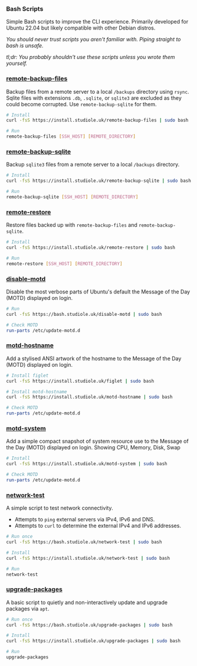 
### Bash Scripts

Simple Bash scripts to improve the CLI experience. Primarily developed for Ubuntu 22.04 but likely compatible with other Debian distros.

*You should never trust scripts you aren't familiar with. Piping straight to bash is unsafe.*

*tl;dr: You probably shouldn't use these scripts unless you wrote them yourself.*


### [remote-backup-files](https://github.com/StudioLE/Bash/blob/main/remote-backup-files)

Backup files from a remote server to a local `/backups` directory using `rsync`.
Sqlite files with extensions `.db`, `.sqlite`, or `sqlite3` are excluded as they could become corrupted.
Use `remote-backup-sqlite` for them.

``` bash
# Install
curl -fsS https://install.studiole.uk/remote-backup-files | sudo bash

# Run
remote-backup-files [SSH_HOST] [REMOTE_DIRECTORY]
```

### [remote-backup-sqlite](https://github.com/StudioLE/Bash/blob/main/remote-backup-sqlite)

Backup `sqlite3` files from a remote server to a local `/backups` directory.

``` bash
# Install
curl -fsS https://install.studiole.uk/remote-backup-sqlite | sudo bash

# Run
remote-backup-sqlite [SSH_HOST] [REMOTE_DIRECTORY]
```

### [remote-restore](https://github.com/StudioLE/Bash/blob/main/remote-restore)

Restore files backed up with `remote-backup-files` and `remote-backup-sqlite`.

``` bash
# Install
curl -fsS https://install.studiole.uk/remote-restore | sudo bash

# Run
remote-restore [SSH_HOST] [REMOTE_DIRECTORY]
```

### [disable-motd](https://github.com/StudioLE/Bash/blob/main/disable-motd)

Disable the most verbose parts of Ubuntu's default the Message of the Day (MOTD) displayed on login.

```bash
# Run
curl -fsS https://bash.studiole.uk/disable-motd | sudo bash

# Check MOTD
run-parts /etc/update-motd.d
```

### [motd-hostname](https://github.com/StudioLE/Bash/blob/main/motd-hostname)

Add a stylised ANSI artwork of the hostname to the Message of the Day (MOTD) displayed on login.

```bash
# Install figlet
curl -fsS https://install.studiole.uk/figlet | sudo bash

# Install motd-hostname
curl -fsS https://install.studiole.uk/motd-hostname | sudo bash

# Check MOTD
run-parts /etc/update-motd.d
```

### [motd-system](https://github.com/StudioLE/Bash/blob/main/motd-system)

Add a simple compact snapshot of system resource use to the Message of the Day (MOTD) displayed on login. Showing CPU, Memory, Disk, Swap

```bash
# Install
curl -fsS https://install.studiole.uk/motd-system | sudo bash

# Check MOTD
run-parts /etc/update-motd.d
```

### [network-test](https://github.com/StudioLE/Bash/blob/main/network-test)

A simple script to test network connectivity. 
- Attempts to `ping` external servers via IPv4, IPv6 and DNS.
- Attempts to `curl` to determine the external IPv4 and IPv6 addresses.

```bash
# Run once
curl -fsS https://bash.studiole.uk/network-test | sudo bash
```
```bash
# Install
curl -fsS https://install.studiole.uk/network-test | sudo bash

# Run
network-test
```

### [upgrade-packages](https://github.com/StudioLE/Install/blob/main/src/upgrade-packages)

A basic script to quietly and non-interactively update and upgrade packages via `apt`.

``` bash
# Run once
curl -fsS https://bash.studiole.uk/upgrade-packages | sudo bash
```

``` bash
# Install
curl -fsS https://install.studiole.uk/upgrade-packages | sudo bash

# Run
upgrade-packages
```